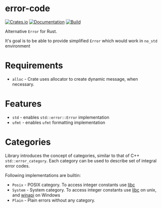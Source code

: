 # error-code

[![Crates.io](https://img.shields.io/crates/v/error-code.svg)](https://crates.io/crates/error-code)
[![Documentation](https://docs.rs/error-code/badge.svg)](https://docs.rs/crate/error-code/)
[![Build](https://github.com/DoumanAsh/error-code/workflows/Rust/badge.svg)](https://github.com/DoumanAsh/error-code/actions?query=workflow%3ARust)

Alternative `Error` for Rust.

It's goal is to be able to provide simplified `Error` which would work in `no_std` environment

# Requirements

- `alloc` - Crate uses allocator to create dynamic message, when necessary.

# Features

- `std` - enables `std::error::Error` implementation
- `ufmt` - enables `ufmt` formatting implementation

# Categories

Library introduces the concept of categories, similar to that of C++ `std::error_category`.
Each category can be used to describe set of integral error codes.

Following implementations are builtin:

- `Posix` - POSIX category. To access integer constants use [libc](https://crates.io/crates/libc)
- `System` - System category. To access integer constants use [libc](https://crates.io/crates/libc) on unix, and [winapi](https://crates.io/crates/winapi) on Windows
- `Plain` - Plain errors without any category.
